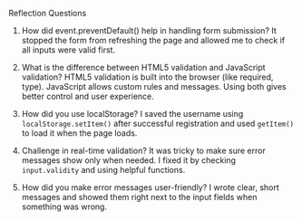 Reflection Questions

1. How did event.preventDefault() help in handling form submission?
It stopped the form from refreshing the page and allowed me to check if all inputs were valid first.

2. What is the difference between HTML5 validation and JavaScript validation?
HTML5 validation is built into the browser (like required, type). JavaScript allows custom rules and messages. Using both gives better control and user experience.

3. How did you use localStorage?
I saved the username using `localStorage.setItem()` after successful registration and used `getItem()` to load it when the page loads.

4. Challenge in real-time validation?
It was tricky to make sure error messages show only when needed. I fixed it by checking `input.validity` and using helpful functions.

5. How did you make error messages user-friendly?
I wrote clear, short messages and showed them right next to the input fields when something was wrong.
